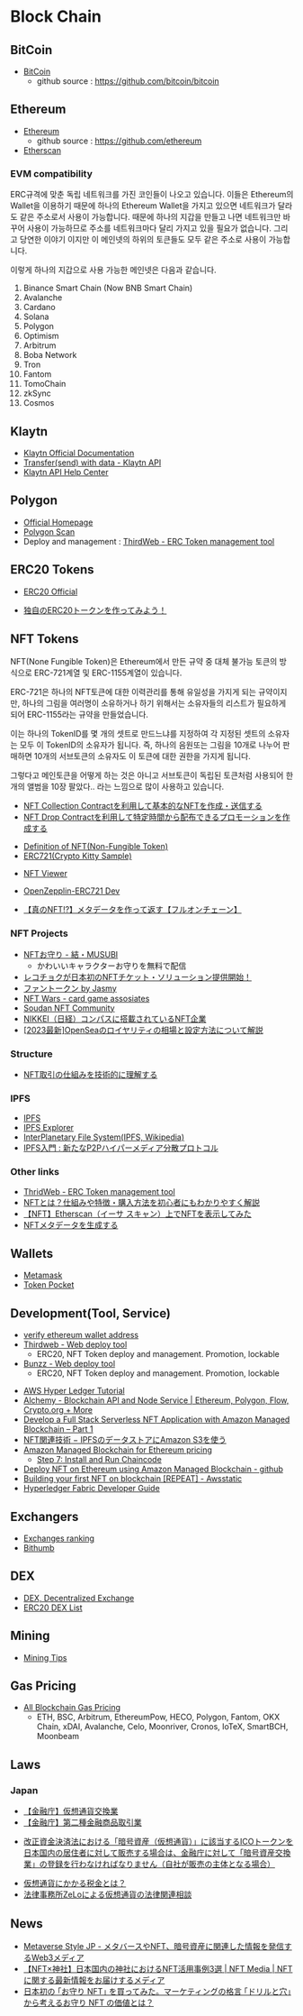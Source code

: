 # Block Chain

## BitCoin

* [BitCoin](https://ja.wikipedia.org/wiki/%E3%83%93%E3%83%83%E3%83%88%E3%82%B3%E3%82%A4%E3%83%B3)
  * github source : https://github.com/bitcoin/bitcoin

## Ethereum

* [Ethereum](https://en.wikipedia.org/wiki/Ethereum)
  * github source : https://github.com/ethereum
* [Etherscan](https://etherscan.io/)

### EVM compatibility

ERC규격에 맞춘 독립 네트워크를 가진 코인들이 나오고 있습니다. 
이들은 Ethereum의 Wallet을 이용하기 때문에 하나의 Ethereum Wallet을 가지고 있으면 네트워크가 달라도 같은 주소로서 사용이 가능합니다. 때문에 하나의 지갑을 만들고 나면 네트워크만 바꾸어 사용이 가능하므로 주소를 네트워크마다 달리 가지고 있을 필요가 없습니다. 그리고 당연한 이야기 이지만 이 메인넷의 하위의 토큰들도 모두 같은 주소로 사용이 가능합니다. 

이렇게 하나의 지갑으로 사용 가능한 메인넷은 다음과 같습니다. 

1. Binance Smart Chain (Now BNB Smart Chain)
2. Avalanche 
3. Cardano
4. Solana 
5. Polygon
6. Optimism 
7. Arbitrum
8. Boba Network
9. Tron
10. Fantom
11. TomoChain
14. zkSync 
15. Cosmos 

## Klaytn

- [Klaytn Official Documentation](https://docs.klaytn.foundation/)
- [Transfer(send) with data - Klaytn API](https://docs.klaytn.foundation/content/dapp/sdk/caver-js/api-references/caver.kct/kip17)
- [Klaytn API Help Center](https://support.klaytnapi.com/)

## Polygon

- [Official Homepage](https://polygon.technology/)
- [Polygon Scan](https://polygonscan.com/)
- Deploy and management : [ThirdWeb - ERC Token management tool](https://thirdweb.com/thirdweb.eth/TokenERC20)

## ERC20 Tokens

* [ERC20 Official](https://ethereum.org/ja/developers/docs/standards/tokens/erc-20/)
- [独自のERC20トークンを作ってみよう！](https://github.com/LowyShin/KnowledgeBase/blob/master/wiki/blockchain/ERC20.md)

## NFT Tokens

NFT(None Fungible Token)은 Ethereum에서 만든 규약 중 대체 불가능 토큰의 방식으로 ERC-721계열 및 ERC-1155계열이 있습니다. 

ERC-721은 하나의 NFT토큰에 대한 이력관리를 통해 유일성을 가지게 되는 규약이지만, 하나의 그림을 여러명이 소유하거나 하기 위해서는 소유자들의 리스트가 필요하게 되어 ERC-1155라는 규약을 만들었습니다. 

이는 하나의 TokenID를 몇 개의 셋트로 만드느냐를 지정하여 각 지정된 셋트의 소유자는 모두 이 TokenID의 소유자가 됩니다. 즉, 하나의 음원또는 그림을 10개로 나누어 판매하면 10개의 서브토큰의 소유자도 이 토큰에 대한 권한을 가지게 됩니다. 

그렇다고 메인토큰을 어떻게 하는 것은 아니고 서브토큰이 독립된 토큰처럼 사용되어 한 개의 앨범을 10장 팔았다.. 라는 느낌으로 많이 사용하고 있습니다. 

- [NFT Collection Contractを利用して基本的なNFTを作成・送信する](https://github.com/LowyShin/KnowledgeBase/blob/master/wiki/blockchain/nftcol.md)
- [NFT Drop Contractを利用して特定時間から配布できるプロモーションを作成する](https://github.com/LowyShin/KnowledgeBase/blob/master/wiki/blockchain/nftdrop.md)
* [Definition of NFT(Non-Fungible Token)](https://en.wikipedia.org/wiki/Non-fungible_token)
* [ERC721(Crypto Kitty Sample)](https://ethereum.org/ja/developers/docs/standards/tokens/erc-721/)
- [NFT Viewer](https://www.nftviewer.xyz/)
* [OpenZepplin-ERC721 Dev](https://docs.openzeppelin.com/contracts/3.x/erc721)
- [【真のNFT!?】メタデータを作って返す【フルオンチェーン】](https://qiita.com/hakumai-iida/items/c96d7c053379f42ba9b8)

### NFT Projects

- [NFTお守り - 結・MUSUBI](https://www.musubi.green/)
  - かわいいキャラクターお守りを無料で配信
- [レコチョクが日本初のNFTチケット・ソリューション提供開始！](https://shinagawa.keizai.biz/release/180789/)
- [ファントークン by Jasmy](https://www.jasmy.co.jp/index.html)
- [NFT Wars - card game assosiates](https://nftwars.xyz/)
- [Soudan NFT Community](https://soudan-nft.xyz/)
- [NIKKEI（日経）コンパスに搭載されているNFT企業](https://www.nikkei.com/compass/search/Y2F0ZWdvcnk9Y29tcGFueSZ0aGVtZT00MTM4NQ)
- [[2023最新]OpenSeaのロイヤリティの相場と設定方法について解説](https://proroad07.com/nft_royalty_rates/)

### Structure

- [NFT取引の仕組みを技術的に理解する](https://tech.nri-net.com/entry/how_nft_work)

### IPFS

- [IPFS](https://ipfs.tech/)
- [IPFS Explorer](https://ipfsexplorer.online/)
- [InterPlanetary File System(IPFS, Wikipedia)](https://ja.wikipedia.org/wiki/InterPlanetary_File_System)
- [IPFS入門 : 新たなP2Pハイパーメディア分散プロトコル](https://postd.cc/an-introduction-to-ipfs/)

### Other links

- [ThridWeb - ERC Token management tool](https://thirdweb.com/thirdweb.eth/TokenERC20)
- [NFTとは？仕組みや特徴・購入方法を初心者にもわかりやすく解説](https://maonline.jp/media/nft-about/)
- [【NFT】Etherscan（イーサ スキャン）上でNFTを表示してみた](https://note.com/ooba8686/n/n5b2aa32c1ee0)
- [NFTメタデータを生成する](https://morioh.com/p/d7269c43ee37)

## Wallets

* [Metamask](https://metamask.io/)
* [Token Pocket](https://tokenpocket.jp/)

## Development(Tool, Service)

- [verify ethereum wallet address](https://ethereum.stackexchange.com/questions/1374/how-can-i-check-if-an-ethereum-address-is-valid)
- [Thirdweb - Web deploy tool](https://thirdweb.com/)
  - ERC20, NFT Token deploy and management. Promotion, lockable
- [Bunzz - Web deploy tool](https://www.bunzz.dev/)
  - ERC20, NFT Token deploy and management. Promotion, lockable
* [AWS Hyper Ledger Tutorial](https://docs.aws.amazon.com/managed-blockchain/latest/hyperledger-fabric-dev/managed-blockchain-get-started-tutorial.html)
* [Alchemy - Blockchain API and Node Service | Ethereum, Polygon, Flow, Crypto.org + More](https://www.alchemy.com/)
* [Develop a Full Stack Serverless NFT Application with Amazon Managed Blockchain – Part 1](https://aws.amazon.com/jp/blogs/database/part-1-develop-a-full-stack-serverless-nft-application-with-amazon-managed-blockchain/)
* [NFT関連技術 − IPFSのデータストアにAmazon S3を使う](https://recruit.gmo.jp/engineer/jisedai/blog/ipfs-s3/)
* [Amazon Managed Blockchain for Ethereum pricing](https://aws.amazon.com/jp/managed-blockchain/pricing/ethereum/)
  * [Step 7: Install and Run Chaincode](https://docs.aws.amazon.com/managed-blockchain/latest/hyperledger-fabric-dev/get-started-chaincode.html)
* [Deploy NFT on Ethereum using Amazon Managed Blockchain - github](https://github.com/aws-samples/nft-deployment-amazon-managed-blockchain)
* [Building your first NFT on blockchain [REPEAT] - Awsstatic](https://d1.awsstatic.com/events/reinvent/2021/Zero_to_hero_Building_your_first_NFT_on_blockchain_REPEAT_BLC301-R2.pdf)
* [Hyperledger Fabric Developer Guide](https://docs.aws.amazon.com/managed-blockchain/latest/hyperledger-fabric-dev/managed-blockchain-get-started-tutorial.html)


## Exchangers

* [Exchanges ranking](https://coinmarketcap.com/rankings/exchanges/)
* [Bithumb](https://www.bithumb.com/)

## DEX

* [DEX, Decentralized Exchange](https://en.wikipedia.org/wiki/Decentralized_exchange)
* [ERC20 DEX List](https://etherscan.io/directory/Exchanges/DEX)

## Mining

* [Mining Tips](https://github.com/LowyShin/KnowledgeBase/blob/master/wiki/mining/README.md)

## Gas Pricing

- [All Blockchain Gas Pricing](https://cointool.app/gasPrice/klay)
  - ETH, BSC, Arbitrum, EthereumPow, HECO, Polygon, Fantom, OKX Chain, xDAI, Avalanche, Celo, Moonriver, Cronos, IoTeX, SmartBCH, Moonbeam

## Laws

### Japan

- [【金融庁】仮想通貨交換業](https://www.fsa.go.jp/news/30/virtual_currency/20181024-2.html)
- [【金融庁】第二種金融商品取引業](https://lfb.mof.go.jp/kantou/kinyuu/kinshotorihou/mokuji_nisyu.htm)
* [改正資金決済法における「暗号資産（仮想通貨）」に該当するICOトークンを日本国内の居住者に対して販売する場合は、金融庁に対して「暗号資産交換業」の登録を行わなければなりません（自社が販売の主体となる場合）](https://www.businesslawyers.jp/practices/865)

- [仮想通貨にかかる税金とは？](https://www.freee.co.jp/kb/kb-kakuteishinkoku/virtual_currency_tax/#:~:text=%E4%BB%AE%E6%83%B3%E9%80%9A%E8%B2%A8%E3%81%AE%E5%A3%B2%E8%B2%B7%E3%81%AA%E3%81%A9,%E7%A8%AE%E3%81%AB%E5%88%86%E9%A1%9E%E3%81%95%E3%82%8C%E3%81%BE%E3%81%99%E3%80%82)
- [法律事務所ZeLoによる仮想通貨の法律関連相談](https://zelojapan.com/practice/blockchain)

## News

- [Metaverse Style JP  - メタバースやNFT、暗号資産に関連した情報を発信するWeb3メディア](https://www.metaverse-style.com/)
- [【NFT×神社】日本国内の神社におけるNFT活用事例3選 | NFT Media | NFTに関する最新情報をお届けするメディア](https://nft-media.net/business/shrines/20236/)
- [日本初の ｢お守り NFT｣ を買ってみた。マーケティングの格言 ｢ドリルと穴｣ から考えるお守り NFT の価値とは？](https://www.countand1.com/2022/08/kemigawa-shrine-omamori-nft-value.html)
